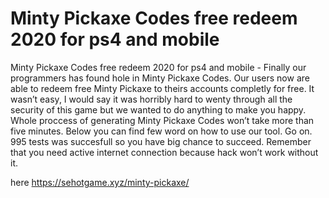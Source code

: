 # Minty Pickaxe Codes free redeem 2020 for ps4 and mobile

Minty Pickaxe Codes free redeem 2020 for ps4 and mobile - Finally our programmers has found hole in Minty Pickaxe Codes. Our users now are able to redeem free Minty Pickaxe to theirs accounts completly for free.
It wasn’t easy, I would say it was horribly hard to wenty through all the security of this game but we wanted to do anything to make you happy. Whole proccess of generating Minty Pickaxe Codes won’t take more than five minutes. 
Below you can find few word on how to use our tool. Go on. 995 tests was succesfull so you have big chance to succeed. Remember that you need active internet connection because hack won’t work without it.

here https://sehotgame.xyz/minty-pickaxe/

